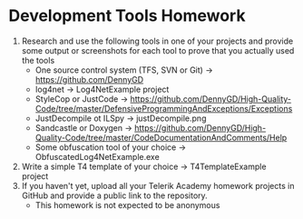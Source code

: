 # Development Tools Homework

1.  Research and use the following tools in one of your projects and provide some output or screenshots for each tool to prove that you actually used the tools
    *   One source control system (TFS, SVN or Git) -> https://github.com/DennyGD
    *   log4net -> Log4NetExample project
    *   StyleCop or JustCode -> https://github.com/DennyGD/High-Quality-Code/tree/master/DefensiveProgrammingAndExceptions/Exceptions
    *   JustDecompile ot ILSpy -> justDecompile.png
    *   Sandcastle or Doxygen -> https://github.com/DennyGD/High-Quality-Code/tree/master/CodeDocumentationAndComments/Help
    *   Some obfuscation tool of your choice -> ObfuscatedLog4NetExample.exe
1.  Write a simple T4 template of your choice -> T4TemplateExample project
1.  If you haven't yet, upload all your Telerik Academy homework projects in GitHub and provide a public link to the repository.
    *   This homework is not expected to be anonymous
